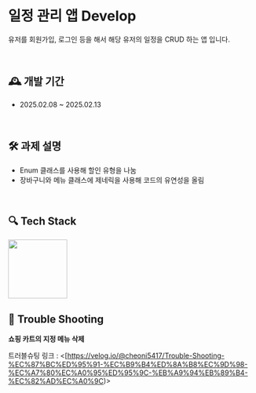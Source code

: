 # 일정 관리 앱 Develop
유저를 회원가입, 로그인 등을 해서 해당 유저의 일정을 CRUD 하는 앱 입니다.

<br>

## 🕰 개발 기간
- 2025.02.08 ~ 2025.02.13

<br>

## 🛠 과제 설명
- Enum 클래스를 사용해 할인 유형을 나눔
- 장바구니와 메뉴 클래스에 제네릭을 사용해 코드의 유연성을 올림

<br>

## 🔍 Tech Stack
<img src="https://github.com/yewon-Noh/readme-template/raw/main/skills/Java.png?raw=true" width=120>

<br>

## 🏹 Trouble Shooting
**쇼핑 카트의 지정 메뉴 삭제**

트러블슈팅 링크 : <[https://velog.io/@cheoni5417/Trouble-Shooting-%EC%87%BC%ED%95%91-%EC%B9%B4%ED%8A%B8%EC%9D%98-%EC%A7%80%EC%A0%95%ED%95%9C-%EB%A9%94%EB%89%B4-%EC%82%AD%EC%A0%9C)>
